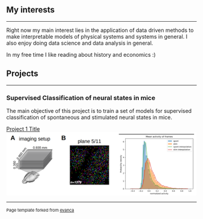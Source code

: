## My interests 
---

Right now my main interest lies in the application of data driven methods to make interpretable models of physical systems and systems in general. I also enjoy doing data science and data analysis in general. 

In my free time I like reading about history and economics :) 

## Projects
---

### Supervised Classification of neural states in mice

The main objective of this project is to train a set of models for supervised classification of spontaneous and stimulated neural states in mice.


[Project 1 Title](/sample_page)
<img src="images/supervised_classification_mice.png?raw=true"/>




---
<p style="font-size:11px">Page template forked from <a href="https://github.com/evanca/quick-portfolio">evanca</a></p>
<!-- Remove above link if you don't want to attibute -->
